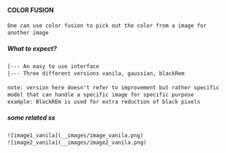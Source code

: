 #### COLOR FUSION

    One can use color fusion to pick out the color from a image for another image

##### What to expect?

    |--- An easy to use interface
    |--- Three different versions vanila, gaussian, blackRem

    note: version here doesn't refer to improvement but rather specific model that can handle a specific image for specific purpose
    example: BlackREm is used for extra reduction of black pixels

##### some related ss

    ![image1_vanila](__images/image_vanila.png)
    ![image2_vanila](__images/image2_vanila.png)
